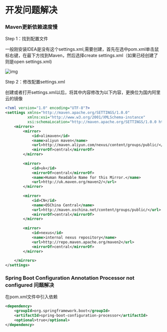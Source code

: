# 开发问题解决

### Maven更新依赖速度慢

Step 1：找到配置文件

一般刚安装IDEA是没有这个settings.xml,需要创建，首先在选中pom.xml单击鼠标右键，在最下方找到Maven，然后选择create settings.xml（如果已经创建了则是open settings.xml)

![img](https://yremp.live/wp-content/uploads/2019/09/image-20.png)

Step 2：修改配置settings.xml

创建或者打开settings.xml以后，将其中内容修改为以下内容，更换位为国内阿里云的镜像

```xml
<?xml version="1.0" encoding="UTF-8"?>
<settings xmlns="http://maven.apache.org/SETTINGS/1.0.0"
          xmlns:xsi="http://www.w3.org/2001/XMLSchema-instance"
          xsi:schemaLocation="http://maven.apache.org/SETTINGS/1.0.0 http://maven.apache.org/xsd/settings-1.0.0.xsd">
    <mirrors>
        <mirror>
            <id>alimaven</id>
            <name>aliyun maven</name>
            <url>http://maven.aliyun.com/nexus/content/groups/public/</url>
            <mirrorOf>central</mirrorOf>
        </mirror>
 
        <mirror>
            <id>uk</id>
            <mirrorOf>central</mirrorOf>
            <name>Human Readable Name for this Mirror.</name>
            <url>http://uk.maven.org/maven2/</url>
        </mirror>
 
        <mirror>
            <id>CN</id>
            <name>OSChina Central</name>
            <url>http://maven.oschina.net/content/groups/public/</url>
            <mirrorOf>central</mirrorOf>
        </mirror>
 
        <mirror>
            <id>nexus</id>
            <name>internal nexus repository</name>
            <url>http://repo.maven.apache.org/maven2</url>
            <mirrorOf>central</mirrorOf>
        </mirror>
 
    </mirrors>
</settings>
```

### Spring Boot Configuration Annotation Processor not configured 问题解决

在pom.xml文件中引入依赖

```xml
<dependency>
    <groupId>org.springframework.boot</groupId>
    <artifactId>spring-boot-configuration-processor</artifactId>
    <optional>true</optional>
</dependency>
```

